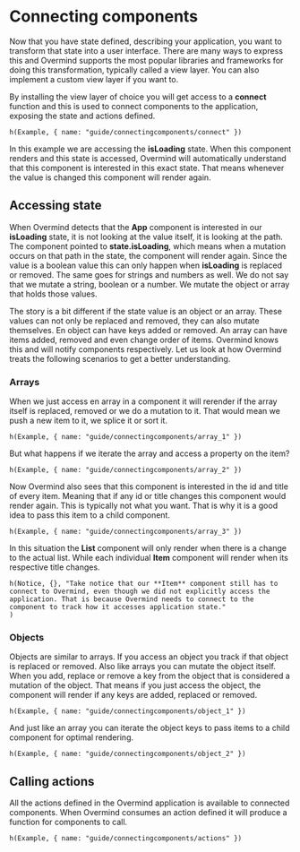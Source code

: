 # Connecting components

Now that you have state defined, describing your application, you want to transform that state into a user interface. There are many ways to express this and Overmind supports the most popular libraries and frameworks for doing this transformation, typically called a view layer. You can also implement a custom view layer if you want to.

By installing the view layer of choice you will get access to a **connect** function and this is used to connect components to the application, exposing the state and actions defined.

```marksy
h(Example, { name: "guide/connectingcomponents/connect" })
```

In this example we are accessing the **isLoading** state. When this component renders and this state is accessed, Overmind will automatically understand that this component is interested in this exact state. That means whenever the value is changed this component will render again.

## Accessing state

When Overmind detects that the **App** component is interested in our **isLoading** state, it is not looking at the value itself, it is looking at the path. The component pointed to **state.isLoading**, which means when a mutation occurs on that path in the state, the component will render again. Since the value is a boolean value this can only happen when **isLoading** is replaced or removed. The same goes for strings and numbers as well. We do not say that we mutate a string, boolean or a number. We mutate the object or array that holds those values.

The story is a bit different if the state value is an object or an array. These values can not only be replaced and removed, they can also mutate themselves. En object can have keys added or removed. An array can have items added, removed and even change order of items. Overmind knows this and will notify components respectively. Let us look at how Overmind treats the following scenarios to get a better understanding.

### Arrays

When we just access en array in a component it will rerender if the array itself is replaced, removed or we do a mutation to it. That would mean we push a new item to it, we splice it or sort it.

```marksy
h(Example, { name: "guide/connectingcomponents/array_1" })
```

But what happens if we iterate the array and access a property on the item?

```marksy
h(Example, { name: "guide/connectingcomponents/array_2" })
```

Now Overmind also sees that this component is interested in the id and title of every item. Meaning that if any id or title changes this component would render again. This is typically not what you want. That is why it is a good idea to pass this item to a child component.

```marksy
h(Example, { name: "guide/connectingcomponents/array_3" })
```

In this situation the **List** component will only render when there is a change to the actual list. While each individual **Item** component will render when its respective title changes.

```marksy
h(Notice, {}, "Take notice that our **Item** component still has to connect to Overmind, even though we did not explicitly access the application. That is because Overmind needs to connect to the component to track how it accesses application state."
)
```

### Objects

Objects are similar to arrays. If you access an object you track if that object is replaced or removed. Also like arrays you can mutate the object itself. When you add, replace or remove a key from the object that is considered a mutation of the object. That means if you just access the object, the component will render if any keys are added, replaced or removed.

```marksy
h(Example, { name: "guide/connectingcomponents/object_1" })
```

And just like an array you can iterate the object keys to pass items to a child component for optimal rendering. 

```marksy
h(Example, { name: "guide/connectingcomponents/object_2" })
```

## Calling actions

All the actions defined in the Overmind application is available to connected components. When Overmind consumes an action defined it will produce a function for components to call.

```marksy
h(Example, { name: "guide/connectingcomponents/actions" })
```